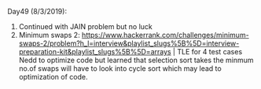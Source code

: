 Day49 (8/3/2019): 

1. Continued with JAIN problem but no luck
2. Minimum swaps 2: https://www.hackerrank.com/challenges/minimum-swaps-2/problem?h_l=interview&playlist_slugs%5B%5D=interview-preparation-kit&playlist_slugs%5B%5D=arrays | TLE for 4 test cases 
 Nedd to optimize code but learned that selection sort takes the minmum no.of swaps will have to look into cycle sort which may lead to optimization of code.